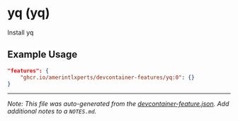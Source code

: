 
# yq (yq)

Install yq

## Example Usage

```json
"features": {
    "ghcr.io/amerintlxperts/devcontainer-features/yq:0": {}
}
```





---

_Note: This file was auto-generated from the [devcontainer-feature.json](https://github.com/amerintlxperts/devcontainer-features/blob/main/src/yq/devcontainer-feature.json).  Add additional notes to a `NOTES.md`._
